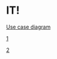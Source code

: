 # IT!
[Use case diagram](https://github.com/VilardCool/IT/blob/main/img/UseCaseDiagram.png)

[1](https://github.com/VilardCool/IT/blob/main/docs/1/1.md)

[2](https://github.com/VilardCool/IT/blob/main/docs/2/2.md)
